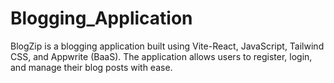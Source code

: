 # Blogging_Application
BlogZip is a blogging application built using Vite-React, JavaScript, Tailwind CSS, and Appwrite (BaaS). The application allows users to register, login, and manage their blog posts with ease. 
